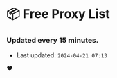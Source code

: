 # :package: Free Proxy List
### Updated every 15 minutes.

- Last updated: `2024-04-21 07:13`

:heart:
